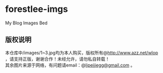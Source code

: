 # forestlee-imgs
My Blog Images Bed
## 版权说明
本仓库中/images/1~3.jpg均为本人购买，版权所有@http://www.azz.net/wlop ，请支持正版，谢谢合作！未经允许，请勿私自转载！  
其余图片来源于网络，有问题请email：@lipeijiegg@gmail.com 。
